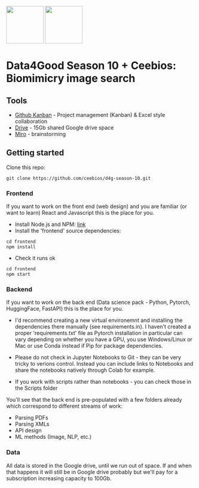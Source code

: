 <p float="left">
<img src="https://dataforgood.fr/img/logo-dfg-new2.png" height="100" width="100" >
<img src="https://www.bing.com/th?id=AMMS_S_d6202e39-67f1-0881-9ed2-84dccd24401c&w=110&h=110&c=7&rs=1&qlt=95&pcl=f9f9f9&o=6&cdv=1&dpr=1.12&pid=16.1g" height="100" width="100" >
</p>

# Data4Good Season 10 + Ceebios: Biomimicry image search


## Tools
* [Github Kanban](https://github.com/ceebios/d4g-season-10/projects/1) - Project management (Kanban) & Excel style collaboration
* [Drive](https://drive.google.com/drive/folders/1Cuofzm6OMu10irDNZYLIq_-9LQYiMp7p?usp=sharing) - 15Gb shared Google drive space
* [Miro](https://miro.com/app/board/uXjVOEkuccY=/?invite_link_id=929630349930) - brainstorming

## Getting started
Clone this repo:
```
git clone https://github.com/ceebios/d4g-season-10.git
```

### Frontend
If you want to work on the front end (web design) and you are familiar (or want to learn)  React and Javascript this is the place for you.
* Install Node.js and NPM: [link](https://docs.npmjs.com/downloading-and-installing-node-js-and-npm)
* Install the 'frontend' source dependencies:
```
cd frontend
npm install
```
* Check it runs ok
```
cd frontend
npm start
```

### Backend
If you want to work on the back end (Data science pack - Python, Pytorch, HuggingFace, FastAPI) this is the place for you.

* I'd recommend creating a new virtual environemnt and installing the dependencies there manually (see requirements.in). I haven't created a proper 'requirements.txt' file as Pytorch installation in particular can vary depending on whether you have a GPU, you use Windows/Linux or Mac or use Conda instead if Pip for package dependencies.

* Please do not check in Jupyter Notebooks to Git - they can be very tricky to verions control. Instead you can include links to Notebooks and share the notebooks natively through Colab for example.

* If you work with scripts rather than notebooks - you can check those in the Scripts folder

You'll see that the back end is pre-populated with a few folders already which correspond to different streams of work:
* Parsing PDFs
* Parsing XMLs
* API design
* ML methods (Image, NLP, etc.)

### Data
All data is stored in the Google drive, until we run out of space. If and when that happens it will still be in Google drive probably but we'll pay for a subscription increasing capacity to 100Gb.
